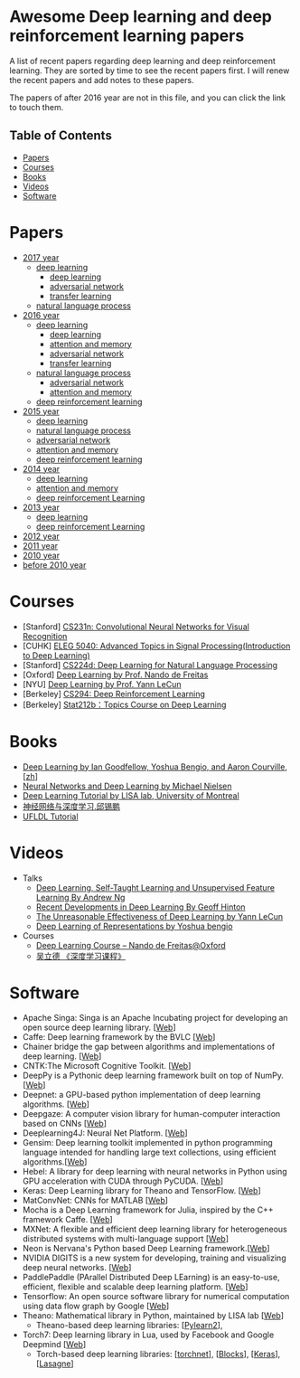 # Awesome Deep learning and deep reinforcement learning papers

A list of recent papers regarding deep learning and deep reinforcement learning. They are sorted by time to see the recent papers first.
I will renew the recent papers and add notes to these papers.

The papers of after 2016 year are not in this file, and you can click the link to touch them.

## Table of Contents
- [Papers](#papers)
- [Courses](#courses)
- [Books](#books)
- [Videos](#videos)
- [Software](#software)

# Papers

- [2017 year](md/2017/dl.md)
    - [deep learning](md/2017/dl.md)
       - [deep learning](md/2017/dl.md#deep-learning) 
       - [adversarial network](md/2017/dl.md#adversarial-network)
       - [transfer learning](md/2017/dl.md#transfer-learning)
    - [natural language process](md/2017/nlp.md)
- [2016 year](md/2016/dl.md)
    - [deep learning](md/2016/dl.md)
        - [deep learning](md/2016/dl.md#deep-learning)
        - [attention and memory](md/2016/dl.md#attention-and-memory)
        - [adversarial network](md/2016/dl.md#adversarial-network)
        - [transfer learning](md/2016/dl.md#transfer-learning)
    - [natural language process](md/2016/nlp.md)
        - [adversarial network](md/2016/nlp.md#adversarial-network)
        - [attention and memory](md/2016/nlp.md#attention-and-memory)
    - [deep reinforcement learning](md/2016/rl.md)
- [2015 year](md/2015.md)
    - [deep learning](md/2015.md#deep-learning)
    - [natural language process](md/2015.md#natural-language-process)
    - [adversarial network](md/2015.md#adversarial-network)
    - [attention and memory](md/2015.md#attention-and-memory)
    - [deep reinforcement learning](md/2015.md#deep-reinforcement-learning)
- [2014 year](md/2014.md)
    - [deep learning](md/2014.md#deep-learning)
    - [attention and memory](md/2014.md#attention-and-memory)
    - [deep reinforcement Learning](md/2014.md#deep-reinforcement-learning) 
- [2013 year](md/2013.md)
    - [deep learning](md/2013.md#deep-learning)
    - [deep reinforcement Learning](md/2013.md#deep-reinforcement-learning) 
- [2012 year](md/2012.md)
- [2011 year](md/2011.md)
- [2010 year](md/2010.md)
- [before 2010 year](md/before-2010.md)

# Courses

* [Stanford] [CS231n: Convolutional Neural Networks for Visual Recognition](http://cs231n.stanford.edu/)
* [CUHK] [ELEG 5040: Advanced Topics in Signal Processing(Introduction to Deep Learning)](https://piazza.com/cuhk.edu.hk/spring2015/eleg5040/home)
* [Stanford] [CS224d: Deep Learning for Natural Language Processing](http://cs224d.stanford.edu/)
* [Oxford] [Deep Learning by Prof. Nando de Freitas](https://www.cs.ox.ac.uk/people/nando.defreitas/machinelearning/)
* [NYU] [Deep Learning by Prof. Yann LeCun](http://cilvr.cs.nyu.edu/doku.php?id=courses:deeplearning2014:start)
* [Berkeley] [CS294: Deep Reinforcement Learning](http://rll.berkeley.edu/deeprlcourse/)
* [Berkeley] [Stat212b：Topics Course on Deep Learning](http://joanbruna.github.io/stat212b/)

# Books

* [Deep Learning by Ian Goodfellow, Yoshua Bengio, and Aaron Courville](http://www.deeplearningbook.org/), [[zh](https://github.com/exacity/deeplearningbook-chinese)]
* [Neural Networks and Deep Learning by Michael Nielsen](http://neuralnetworksanddeeplearning.com/)
* [Deep Learning Tutorial by LISA lab, University of Montreal](http://deeplearning.net/tutorial/deeplearning.pdf)
* [神经网络与深度学习.邱锡鹏](https://nndl.github.io/)
* [UFLDL Tutorial](http://deeplearning.stanford.edu/wiki/index.php/UFLDL_Tutorial)

# Videos

* Talks
  * [Deep Learning, Self-Taught Learning and Unsupervised Feature Learning By Andrew Ng](https://www.youtube.com/watch?v=n1ViNeWhC24)
  * [Recent Developments in Deep Learning By Geoff Hinton](https://www.youtube.com/watch?v=vShMxxqtDDs)
  * [The Unreasonable Effectiveness of Deep Learning by Yann LeCun](https://www.youtube.com/watch?v=sc-KbuZqGkI)
  * [Deep Learning of Representations by Yoshua bengio](https://www.youtube.com/watch?v=4xsVFLnHC_0)
* Courses
  * [Deep Learning Course – Nando de Freitas@Oxford](http://www.computervisiontalks.com/tag/deep-learning-course/)
  * [吴立德 《深度学习课程》](http://list.youku.com/albumlist/show?id=21508721&ascending=1&page=1)
  
# Software

* Apache Singa: Singa is an Apache Incubating project for developing an open source deep learning library. [[Web](http://singa.incubator.apache.org/en/index.html)]
* Caffe: Deep learning framework by the BVLC [[Web](http://caffe.berkeleyvision.org/)]
* Chainer bridge the gap between algorithms and implementations of deep learning. [[Web](http://chainer.org/)]
* CNTK:The Microsoft Cognitive Toolkit. [[Web](https://github.com/Microsoft/CNTK)]
* DeepPy is a Pythonic deep learning framework built on top of NumPy.[[Web](https://github.com/andersbll/deeppy)]
* Deepnet: a GPU-based python implementation of deep learning algorithms. [[Web](https://github.com/nitishsrivastava/deepnet)]
* Deepgaze: A computer vision library for human-computer interaction based on CNNs [[Web](https://github.com/mpatacchiola/deepgaze)]
* Deeplearning4J: Neural Net Platform. [[Web](https://github.com/deeplearning4j/deeplearning4j)]
* Gensim: Deep learning toolkit implemented in python programming language intended for handling large text collections, using efficient algorithms.[[Web](http://radimrehurek.com/gensim/)]
* Hebel: A library for deep learning with neural networks in Python using GPU acceleration with CUDA through PyCUDA. [[Web](https://github.com/hannes-brt/hebel)]
* Keras: Deep Learning library for Theano and TensorFlow. [[Web](https://keras.io/)]
* MatConvNet: CNNs for MATLAB [[Web](http://www.vlfeat.org/matconvnet/)]
* Mocha is a Deep Learning framework for Julia, inspired by the C++ framework Caffe. [[Web](https://github.com/pluskid/Mocha.jl)]
* MXNet: A flexible and efficient deep learning library for heterogeneous distributed systems with multi-language support [[Web](http://mxnet.io/)]
* Neon is Nervana's Python based Deep Learning framework.[[Web](https://github.com/NervanaSystems/neon)]
* NVIDIA DIGITS is a new system for developing, training and visualizing deep neural networks. [[Web](https://developer.nvidia.com/digits)]
* PaddlePaddle (PArallel Distributed Deep LEarning) is an easy-to-use, efficient, flexible and scalable deep learning platform. [[Web](http://www.paddlepaddle.org/)]
* Tensorflow: An open source software library for numerical computation using data flow graph by Google [[Web](https://www.tensorflow.org/)]
* Theano: Mathematical library in Python, maintained by LISA lab [[Web](http://deeplearning.net/software/theano/)]
  * Theano-based deep learning libraries: [[Pylearn2](http://deeplearning.net/software/pylearn2/)],
* Torch7: Deep learning library in Lua, used by Facebook and Google Deepmind [[Web](http://torch.ch/)]
  * Torch-based deep learning libraries: [[torchnet](https://github.com/torchnet/torchnet)],
 [[Blocks](https://github.com/mila-udem/blocks)], [[Keras](http://keras.io/)], [[Lasagne](https://github.com/Lasagne/Lasagne)]
